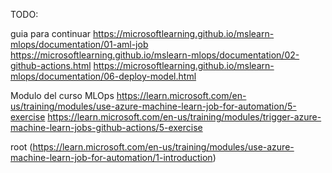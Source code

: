 
TODO:

guia para continuar https://microsoftlearning.github.io/mslearn-mlops/documentation/01-aml-job
https://microsoftlearning.github.io/mslearn-mlops/documentation/02-github-actions.html
https://microsoftlearning.github.io/mslearn-mlops/documentation/06-deploy-model.html

Modulo del curso MLOps 
https://learn.microsoft.com/en-us/training/modules/use-azure-machine-learn-job-for-automation/5-exercise 
https://learn.microsoft.com/en-us/training/modules/trigger-azure-machine-learn-jobs-github-actions/5-exercise

root (https://learn.microsoft.com/en-us/training/modules/use-azure-machine-learn-job-for-automation/1-introduction)

